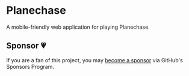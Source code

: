 # Planechase

A mobile-friendly web application for playing Planechase.

## Sponsor 💗

If you are a fan of this project, you may
[become a sponsor](https://github.com/sponsors/CharlesStover)
via GitHub's Sponsors Program.
